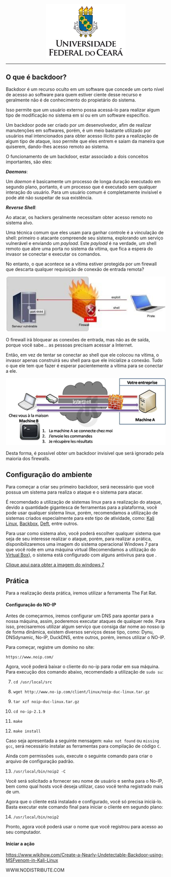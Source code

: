 <p align="center">
    <img src="./src/images/ufc-logo.png" alt="Brasão da Universidade Federal do Ceará." width="250px">
</p>

---

## O que é backdoor?

Backdoor é um recurso oculto em um software que concede um certo nível de acesso ao software para quem estiver ciente desse recurso e geralmente não é de conhecimento do propietário do sistema.

Isso permite que um usuário externo possa acessá-lo para realizar algum tipo de modificação no sistema em sí ou em um software específico.

Um backdoor pode ser criado por um desenvolvedor, afim de   realizar manutenções em softwares, porém, é um meio bastante utilizado por usuários mal intencionados para obter acesso ilícito para a realização de algum tipo de ataque, isso permite que eles entrem e saiam da maneira que quiserem, dando-lhes acesso remoto ao sistema.

O funcionamento de um backdoor, estar associado a dois conceitos importantes, são eles:

**_Daemons_**:

Um *daemon* é basicamente um processo de longa duração executado em segundo plano, portanto, é um processo que é executado sem qualquer interação do usuário. Para um usuário comum é completamente invisível e pode até não suspeitar de sua existência.
    
**_Reverse Shell_**:

Ao atacar, os hackers geralmente necessitam obter acesso remoto no sistema alvo.

Uma técnica comum que eles usam para ganhar controle é a vinculação de shell: primeiro o atacante compreende seu sistema, explorando um serviço vulnerável e enviando um *payload*. Este *payload* é na verdade, um shell remoto que abre uma porta no sistema da vítima, que fica a espera do invasor se conectar e executar os comandos.

No entanto, o que acontece se a vítima estiver protegida por um firewall que descarta qualquer requisição de conexão de entrada remota?

<p align="center">
    <img src="./src/images/shell_reverse.jpg" alt="" width="600px">
</p>

O firewall irá bloquear as conexões de entrada, mas não as de saída, porque você sabe... as pessoas precisam acessar a Internet.

Então, em vez de tentar se conectar ao shell que ele colocou na vítima, o invasor apenas construirá seu shell para que ele inicialize a conexão. Tudo o que ele tem que fazer é esperar pacientemente a vítima para se conectar a ele.

<p align="center">
    <img src="./src/images/shell_connected.jpg" alt="" width="600px">
</p>

Desta forma, é possível obter um backdoor invisível que será ignorado pela maioria dos firewalls.

## Configuração do ambiente

Para começar a criar seu primeiro backdoor, será necessário que você possua um sistema para realiza o ataque e o sistema para atacar.

É recomendado a utilização de sistemas linux para a realização do ataque, devido a quantidade gigantesca de ferramentas para a plataforma, você pode usar qualquer sistema linux, porém, recomendamos  a utilização de sistemas criados especialmente para este tipo de atividade, como: [Kali Linux](https://www.kali.org/), [Backbox](https://backbox.org/), [Deft](http://www.deftlinux.net/), entre outros.

Para usar como sistema alvo, você poderá escolher qualquer sistema que seja de seu interesse realizar o ataque, porém, para realizar a prática, disponibilizaremos uma imagem do sistema operacional Windows 7 para que você rode em uma máquina virtual (Recomendamos a utilização do [Virtual Box](https://www.virtualbox.org/)), o sistema está configurado com alguns antivírus para que .

[Clique aqui para obter a imagem do windows 7]()

## Prática

Para a realização desta prática, iremos utilizar a ferramenta The Fat Rat.

#### Configuração do NO-IP

Antes de começarmos, iremos configurar um DNS para apontar para a nossa máquina, assim, poderemos executar ataques de qualquer rede. Para isso, precisaremos utilizar algum serviço que consiga dar nome ao nosso ip de forma dinâmica, existem diversos serviços desse tipo, como: Dynu, DNSdynamic, No-IP, DuckDNS, entre outros, porém, iremos utilizar o NO-IP.

Para começar, registre um domíno no site:

    https://www.noip.com/

Agora, você poderá baixar o cliente do no-ip para rodar em sua máquina. Para execução dos comando abaixo, recomendado a utilização de ```sudo su```:

7. ```cd /usr/local/src```

8. ```wget http://www.no-ip.com/client/linux/noip-duc-linux.tar.gz```

9. ```tar xzf noip-duc-linux.tar.gz```

10. ```cd no-ip-2.1.9```

11. ```make```

12. ```make install```

Caso seja apresentada a seguinte mensagem: ```make not found``` ou ```missing gcc```, será necessário instalar as ferramentas para compilação de código ```C```.

Ainda com permissões ```sudo```, execute o seguinte comando para criar o arquivo de configuração padrão.

13. ```/usr/local/bin/noip2 -C```

Você será solicitado a fornecer seu nome de usuário e senha para o No-IP, bem como qual hosts você deseja utilizar, caso você tenha registrado mais de um.

Agora que o cliente está instalado e configurado, você só precisa iniciá-lo. Basta executar este comando final para iniciar o cliente em segundo plano:

14. ```/usr/local/bin/noip2```

Pronto, agora você poderá usar o nome que você registrou para acesso ao seu computador.

#### Iniciar a ação


https://www.wikihow.com/Create-a-Nearly-Undetectable-Backdoor-using-MSFvenom-in-Kali-Linux

WWW.NODISTRIBUTE.COM

